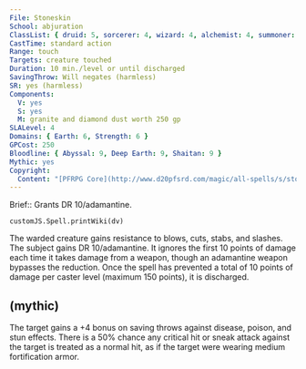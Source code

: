 ```yaml
---
File: Stoneskin
School: abjuration
ClassList: { druid: 5, sorcerer: 4, wizard: 4, alchemist: 4, summoner: 3, inquisitor: 4, magus: 4, bloodrager: 4, shaman: 5, occultist: 4, psychic: 4, unchained summoner: 4 }
CastTime: standard action
Range: touch
Targets: creature touched
Duration: 10 min./level or until discharged
SavingThrow: Will negates (harmless)
SR: yes (harmless)
Components:
  V: yes
  S: yes
  M: granite and diamond dust worth 250 gp
SLALevel: 4
Domains: { Earth: 6, Strength: 6 }
GPCost: 250
Bloodline: { Abyssal: 9, Deep Earth: 9, Shaitan: 9 }
Mythic: yes
Copyright:
  Content: "[PFRPG Core](http://www.d20pfsrd.com/magic/all-spells/s/stoneskin)"
---
```

Brief:: Grants DR 10/adamantine.

```dataviewjs
customJS.Spell.printWiki(dv)
```

The warded creature gains resistance to blows, cuts, stabs, and slashes. The subject gains DR 10/adamantine. It ignores the first 10 points of damage each time it takes damage from a weapon, though an adamantine weapon bypasses the reduction. Once the spell has prevented a total of 10 points of damage per caster level (maximum 150 points), it is discharged.


## (mythic)

The target gains a +4 bonus on saving throws against disease, poison, and stun effects. There is a 50% chance any critical hit or sneak attack against the target is treated as a normal hit, as if the target were wearing medium fortification armor.
